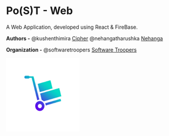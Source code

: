 # Po(S)T - Web

A Web Application, developed using React & FireBase.

**Authors -** @kushenthimira [Cipher](https://github.com/kushenthimira)
@nehangatharushka [Nehanga](https://github.com/nehangatharushka)

**Organization -** @softwaretroopers [Software Troopers](https://github.com/softwaretroopers)

<img src="/assets/adaptive-icon.png" alt="Project Logo" width="200"/>
